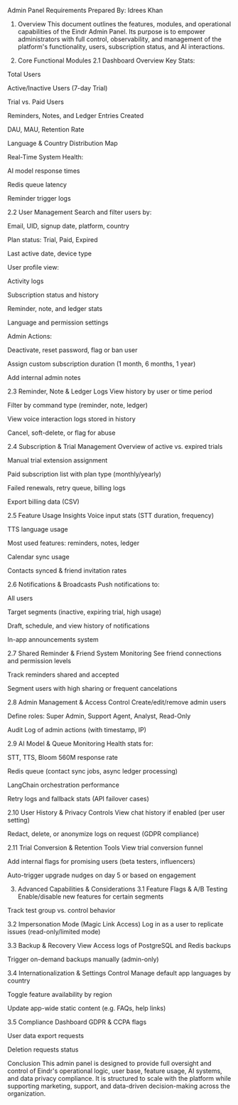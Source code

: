 Admin Panel Requirements
Prepared By: Idrees Khan

1. Overview
This document outlines the features, modules, and operational capabilities of the Eindr Admin Panel. Its purpose is to empower administrators with full control, observability, and management of the platform's functionality, users, subscription status, and AI interactions.

2. Core Functional Modules
2.1 Dashboard Overview
Key Stats:

Total Users

Active/Inactive Users (7-day Trial)

Trial vs. Paid Users

Reminders, Notes, and Ledger Entries Created

DAU, MAU, Retention Rate

Language & Country Distribution Map

Real-Time System Health:

AI model response times

Redis queue latency

Reminder trigger logs

2.2 User Management
Search and filter users by:

Email, UID, signup date, platform, country

Plan status: Trial, Paid, Expired

Last active date, device type

User profile view:

Activity logs

Subscription status and history

Reminder, note, and ledger stats

Language and permission settings

Admin Actions:

Deactivate, reset password, flag or ban user

Assign custom subscription duration (1 month, 6 months, 1 year)

Add internal admin notes

2.3 Reminder, Note & Ledger Logs
View history by user or time period

Filter by command type (reminder, note, ledger)

View voice interaction logs stored in history

Cancel, soft-delete, or flag for abuse

2.4 Subscription & Trial Management
Overview of active vs. expired trials

Manual trial extension assignment

Paid subscription list with plan type (monthly/yearly)

Failed renewals, retry queue, billing logs

Export billing data (CSV)

2.5 Feature Usage Insights
Voice input stats (STT duration, frequency)

TTS language usage

Most used features: reminders, notes, ledger

Calendar sync usage

Contacts synced & friend invitation rates

2.6 Notifications & Broadcasts
Push notifications to:

All users

Target segments (inactive, expiring trial, high usage)

Draft, schedule, and view history of notifications

In-app announcements system

2.7 Shared Reminder & Friend System Monitoring
See friend connections and permission levels

Track reminders shared and accepted

Segment users with high sharing or frequent cancelations

2.8 Admin Management & Access Control
Create/edit/remove admin users

Define roles: Super Admin, Support Agent, Analyst, Read-Only

Audit Log of admin actions (with timestamp, IP)

2.9 AI Model & Queue Monitoring
Health stats for:

STT, TTS, Bloom 560M response rate

Redis queue (contact sync jobs, async ledger processing)

LangChain orchestration performance

Retry logs and fallback stats (API failover cases)

2.10 User History & Privacy Controls
View chat history if enabled (per user setting)

Redact, delete, or anonymize logs on request (GDPR compliance)

2.11 Trial Conversion & Retention Tools
View trial conversion funnel

Add internal flags for promising users (beta testers, influencers)

Auto-trigger upgrade nudges on day 5 or based on engagement


3. Advanced Capabilities & Considerations
3.1 Feature Flags & A/B Testing
Enable/disable new features for certain segments

Track test group vs. control behavior

3.2 Impersonation Mode (Magic Link Access)
Log in as a user to replicate issues (read-only/limited mode)

3.3 Backup & Recovery View
Access logs of PostgreSQL and Redis backups

Trigger on-demand backups manually (admin-only)

3.4 Internationalization & Settings Control
Manage default app languages by country

Toggle feature availability by region

Update app-wide static content (e.g. FAQs, help links)

3.5 Compliance Dashboard
GDPR & CCPA flags

User data export requests

Deletion requests status


Conclusion This admin panel is designed to provide full oversight and control of Eindr's operational logic, user base, feature usage, AI systems, and data privacy compliance. It is structured to scale with the platform while supporting marketing, support, and data-driven decision-making across the organization.
